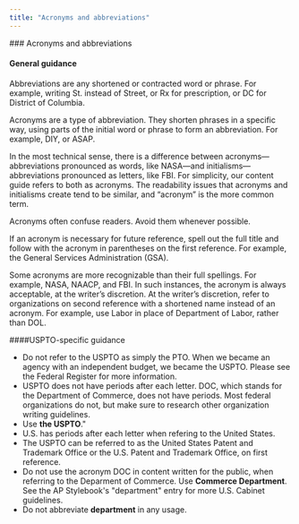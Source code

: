 ```yaml
---
title: "Acronyms and abbreviations"
---
```


<div class="pl-pattern">
### Acronyms and abbreviations

#### General guidance
Abbreviations are any shortened or contracted word or phrase. For example, writing St. instead of Street, or Rx for prescription, or DC for District of Columbia.

Acronyms are a type of abbreviation. They shorten phrases in a specific way, using parts of the initial word or phrase to form an abbreviation. For example, DIY, or ASAP.

In the most technical sense, there is a difference between acronyms—abbreviations pronounced as words, like NASA—and initialisms—abbreviations pronounced as letters, like FBI. For simplicity, our content guide refers to both as acronyms. The readability issues that acronyms and initialisms create tend to be similar, and “acronym” is the more common term.

Acronyms often confuse readers. Avoid them whenever possible.

If an acronym is necessary for future reference, spell out the full title and follow with the acronym in parentheses on the first reference. For example, the General Services Administration (GSA).

Some acronyms are more recognizable than their full spellings. For example, NASA, NAACP, and FBI. In such instances, the acronym is always acceptable, at the writer’s discretion.
At the writer’s discretion, refer to organizations on second reference with a shortened name instead of an acronym. For example, use Labor in place of Department of Labor, rather than DOL.

####USPTO-specific guidance 

- Do not refer to the USPTO as simply the PTO. When we became an agency with an independent budget, we became the USPTO. Please see the Federal Register for more information.
- USPTO does not have periods after each letter. DOC, which stands for the Department of Commerce, does not have periods. Most federal organizations do not, but make sure to research other organization writing guidelines.
- Use <b>the USPTO</b>."
- U.S. has periods after each letter when refering to the United States.
- The USPTO can be referred to as the United States Patent and Trademark Office or the U.S. Patent and Trademark Office, on first reference. 
- Do not use the acronym DOC in content written for the public, when referring to the Deparment of Commerce. Use <b>Commerce Department</b>. See the AP Stylebook's "department" entry for more U.S. Cabinet guidelines.
- Do not abbreviate <b>department</b> in any usage.

</div>
